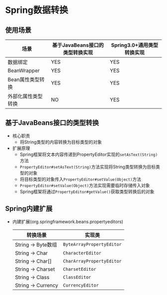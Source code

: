 # Spring数据转换

## 使用场景

| 场景               | 基于JavaBeans接口的类型转换实现 | Spring3.0+通用类型转换实现 |
| ------------------ | ------------------------------- | -------------------------- |
| 数据绑定           | YES                             | YES                        |
| BeanWrapper        | YES                             | YES                        |
| Bean属性类型转换   | YES                             | YES                        |
| 外部化属性类型转换 | NO                              | YES                        |

## 基于JavaBeans接口的类型转换

- 核心职责
  - 将String类型的内容转换为目标类型的对象
- 扩展原理
  - Spring框架将文本内容传递到PropertyEditor实现的`setAsText(String)`方法
  - `PropertyEditor#setAsText(String)`方法实现将String类型转换为目标类型的对象
  - 将目标类型的对象传入`PropertyEditor#setValue(Object)`方法
  - `PropertyEditor#setValue(Object)`方法实现需要临时存储传入对象
  - Spring框架将通过`PropertyEditor#getValue()`获取类型转换后的对象

## Spring内建扩展

- 内建扩展(org.springframework.beans.propertyeditors)

  

  | 转换场景           | 实现类                    |
  | ------------------ | ------------------------- |
  | String -> Byte数组 | `ByteArrayPropertyEditor` |
  | String -> Char     | `CharacterEditor`         |
  | String -> Char[]   | `CharArrayPropertyEditor` |
  | String -> Charset  | `CharsetEditor`           |
  | String -> Class    | `ClassEditor`             |
  | String -> Currency | `CurrencyEditor`          |